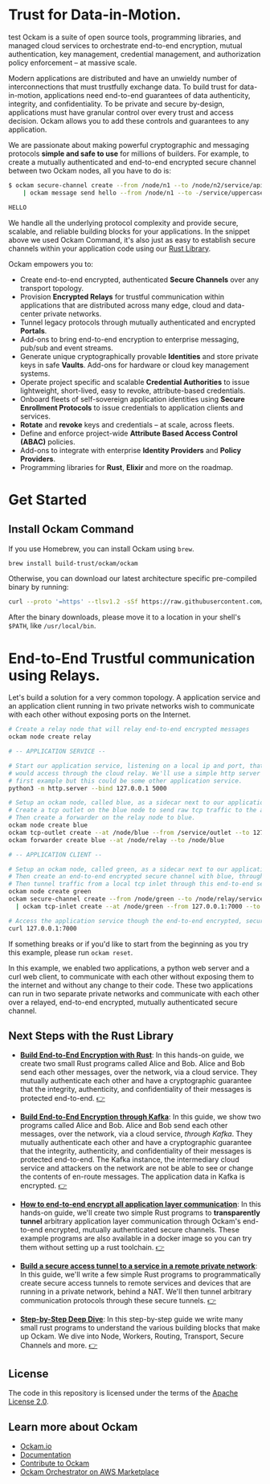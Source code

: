 # Trust for Data-in-Motion.
test
Ockam is a suite of open source tools, programming libraries, and managed cloud
services to orchestrate end-to-end encryption, mutual authentication, key management,
credential management, and authorization policy enforcement – at massive scale.

Modern applications are distributed and have an unwieldy number of interconnections
that must trustfully exchange data. To build trust for data-in-motion, applications
need end-to-end guarantees of data authenticity, integrity, and confidentiality.
To be private and secure by-design, applications must have granular control over every
trust and access decision. Ockam allows you to add these controls and guarantees to any
application.

We are passionate about making powerful cryptographic and messaging protocols
__simple and safe to use__ for millions of builders.
For example, to create a mutually authenticated and end-to-end encrypted
secure channel between two Ockam nodes, all you have to do is:

```bash
$ ockam secure-channel create --from /node/n1 --to /node/n2/service/api \
    | ockam message send hello --from /node/n1 --to -/service/uppercase

HELLO
```

We handle all the underlying protocol complexity and provide secure, scalable, and reliable
building blocks for your applications. In the snippet above we used Ockam Command,
it's also just as easy to establish secure channels within your application code using our
[Rust Library](#next-steps-with-the-rust-library).

Ockam empowers you to:

* Create end-to-end encrypted, authenticated __Secure Channels__ over any transport topology.
* Provision __Encrypted Relays__ for trustful communication within applications that are
distributed across many edge, cloud and data-center private networks.
* Tunnel legacy protocols through mutually authenticated and encrypted __Portals__.
* Add-ons to bring end-to-end encryption to enterprise messaging, pub/sub and event streams.
* Generate unique cryptographically provable __Identities__ and store private keys in safe __Vaults__.
Add-ons for hardware or cloud key management systems.
* Operate project specific and scalable __Credential Authorities__ to issue lightweight, short-lived,
easy to revoke, attribute-based credentials.
* Onboard fleets of self-sovereign application identities using __Secure Enrollment Protocols__
to issue credentials to application clients and services.
* __Rotate__ and __revoke__ keys and credentials – at scale, across fleets.
* Define and enforce project-wide __Attribute Based Access Control (ABAC)__ policies.
* Add-ons to integrate with enterprise __Identity Providers__ and __Policy Providers__.
* Programming libraries for __Rust__, __Elixir__ and more on the roadmap.

# Get Started

## Install Ockam Command

If you use Homebrew, you can install Ockam using `brew`.

```bash
brew install build-trust/ockam/ockam
```

Otherwise, you can download our latest architecture specific pre-compiled binary by running:

```bash
curl --proto '=https' --tlsv1.2 -sSf https://raw.githubusercontent.com/build-trust/ockam/develop/install.sh | sh
```

After the binary downloads, please move it to a location in your shell's `$PATH`, like `/usr/local/bin`.

# End-to-End Trustful communication using Relays.

Let's build a solution for a very common topology. A application service and an application client running
in two private networks wish to communicate with each other without exposing ports on the Internet.

```bash
# Create a relay node that will relay end-to-end encrypted messages
ockam node create relay

# -- APPLICATION SERVICE --

# Start our application service, listening on a local ip and port, that clients
# would access through the cloud relay. We'll use a simple http server for our
# first example but this could be some other application service.
python3 -m http.server --bind 127.0.0.1 5000

# Setup an ockam node, called blue, as a sidecar next to our application service.
# Create a tcp outlet on the blue node to send raw tcp traffic to the application service.
# Then create a forwarder on the relay node to blue.
ockam node create blue
ockam tcp-outlet create --at /node/blue --from /service/outlet --to 127.0.0.1:5000
ockam forwarder create blue --at /node/relay --to /node/blue

# -- APPLICATION CLIENT --

# Setup an ockam node, called green, as a sidecar next to our application client.
# Then create an end-to-end encrypted secure channel with blue, through the relay.
# Then tunnel traffic from a local tcp inlet through this end-to-end secure channel.
ockam node create green
ockam secure-channel create --from /node/green --to /node/relay/service/forward_to_blue/service/api \
  | ockam tcp-inlet create --at /node/green --from 127.0.0.1:7000 --to -/service/outlet

# Access the application service though the end-to-end encrypted, secure relay.
curl 127.0.0.1:7000
```

If something breaks or if you'd like to start from the beginning as you try this example, please run `ockam reset`.

In this example, we enabled two applications, a python web server and a
curl web client, to communicate with each other without exposing them to the internet and without
any change to their code. These two applications can run in two separate private networks and
communicate with each other over a relayed, end-to-end encrypted, mutually authenticated secure channel.

## Next Steps with the Rust Library

* [__Build End-to-End Encryption with Rust__](./documentation/use-cases/end-to-end-encryption-with-rust#readme):
In this hands-on guide, we create two small Rust programs called Alice and Bob. Alice and Bob send each other
messages, over the network, via a cloud service. They mutually authenticate each other and have a cryptographic
guarantee that the integrity, authenticity, and confidentiality of their messages is protected end-to-end.
[👉](./documentation/use-cases/end-to-end-encryption-with-rust#readme)

* [__Build End-to-End Encryption through Kafka__](./documentation/use-cases/end-to-end-encryption-through-kafka#readme):
In this guide, we show two programs called Alice and Bob. Alice and Bob send each other messages, over
the network, via a cloud service, _through Kafka_. They mutually authenticate each other and have a
cryptographic guarantee that the integrity, authenticity, and confidentiality of their messages is protected
end-to-end. The Kafka instance, the intermediary cloud service and attackers on the network are not be able
to see or change the contents of en-route messages. The application data in Kafka is encrypted.
[👉](./documentation/use-cases/end-to-end-encryption-through-kafka#readme)

* [__How to end-to-end encrypt all application layer communication__](./documentation/use-cases/end-to-end-encrypt-all-application-layer-communication#readme):
In this hands-on guide, we'll create two simple Rust programs to __transparently tunnel__ arbitrary
application layer communication through Ockam's end-to-end encrypted, mutually authenticated secure channels.
These example programs are also available in a docker image so you can try them without setting up a rust
toolchain.
[👉](./documentation/use-cases/end-to-end-encrypt-all-application-layer-communication#readme)

* [__Build a secure access tunnel to a service in a remote private network__](./documentation/use-cases/secure-remote-access-tunnels#readme):
In this guide, we'll write a few simple Rust programs to programmatically create secure access tunnels to remote
services and devices that are running in a private network, behind a NAT. We'll then tunnel arbitrary communication
protocols through these secure tunnels.
[👉](./documentation/use-cases/secure-remote-access-tunnels#readme)

* [__Step-by-Step Deep Dive__](./documentation/guides/rust#readme):
In this step-by-step guide we write many small rust programs to understand the various building blocks
that make up Ockam. We dive into Node, Workers, Routing, Transport, Secure Channels and more.
[👉](./documentation/guides/rust#readme)

## License

The code in this repository is licensed under the terms of the [Apache License 2.0](LICENSE).

## Learn more about Ockam

- [Ockam.io](https://www.ockam.io/)
- [Documentation](https://docs.ockam.io/)
- [Contribute to Ockam](https://github.com/build-trust/.github/blob/main/CONTRIBUTING.md#contributing-to-ockam-on-github)
- [Ockam Orchestrator on AWS Marketplace](https://aws.amazon.com/marketplace/pp/prodview-wsd42efzcpsxk)
